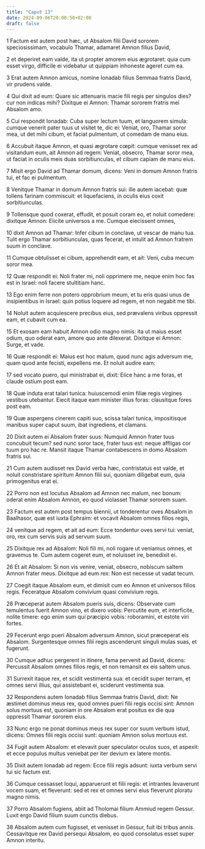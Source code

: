 ```yaml
---
title: "Caput 13"
date: 2024-09-06T20:00:50+02:00
draft: false
---
```



1 Factum est autem post hæc, ut Absalom filii David sororem speciosissimam, vocabulo Thamar, adamaret Amnon filius David,

2 et deperiret eam valde, ita ut propter amorem eius ægrotaret: quia cum esset virgo, difficile ei videbatur ut quippiam inhoneste ageret cum ea.

3 Erat autem Amnon amicus, nomine Ionadab filius Semmaa fratris David, vir prudens valde.

4 Qui dixit ad eum: Quare sic attenuaris macie fili regis per singulos dies? cur non indicas mihi? Dixitque ei Amnon: Thamar sororem fratris mei Absalom amo.

5 Cui respondit Ionadab: Cuba super lectum tuum, et languorem simula: cumque venerit pater tuus ut visitet te, dic ei: Veniat, oro, Thamar soror mea, ut det mihi cibum, et faciat pulmentum, ut comedam de manu eius.

6 Accubuit itaque Amnon, et quasi ægrotare cœpit: cumque venisset rex ad visitandum eum, ait Amnon ad regem: Veniat, obsecro, Thamar soror mea, ut faciat in oculis meis duas sorbitiunculas, et cibum capiam de manu eius.

7 Misit ergo David ad Thamar domum, dicens: Veni in domum Amnon fratris tui, et fac ei pulmentum.

8 Venitque Thamar in domum Amnon fratris sui: ille autem iacebat: quæ tollens farinam commiscuit: et liquefaciens, in oculis eius coxit sorbitiunculas.

9 Tollensque quod coxerat, effudit, et posuit coram eo, et noluit comedere: dixitque Amnon: Eiicite universos a me. Cumque eiecissent omnes,

10 dixit Amnon ad Thamar: Infer cibum in conclave, ut vescar de manu tua. Tulit ergo Thamar sorbitiunculas, quas fecerat, et intulit ad Amnon fratrem suum in conclave.

11 Cumque obtulisset ei cibum, apprehendit eam, et ait: Veni, cuba mecum soror mea.

12 Quæ respondit ei: Noli frater mi, noli opprimere me, neque enim hoc fas est in Israel: noli facere stultitiam hanc.

13 Ego enim ferre non potero opprobrium meum, et tu eris quasi unus de insipientibus in Israel: quin potius loquere ad regem, et non negabit me tibi.

14 Noluit autem acquiescere precibus eius, sed prævalens viribus oppressit eam, et cubavit cum ea.

15 Et exosam eam habuit Amnon odio magno nimis: ita ut maius esset odium, quo oderat eam, amore quo ante dilexerat. Dixitque ei Amnon: Surge, et vade.

16 Quæ respondit ei: Maius est hoc malum, quod nunc agis adversum me, quam quod ante fecisti, expellens me. Et noluit audire eam:

17 sed vocato puero, qui ministrabat ei, dixit: Eiice hanc a me foras, et claude ostium post eam.

18 Quæ induta erat talari tunica: huiuscemodi enim filiæ regis virgines vestibus utebantur. Eiecit itaque eam minister illius foras: clausitque fores post eam.

19 Quæ aspergens cinerem capiti suo, scissa talari tunica, impositisque manibus super caput suum, ibat ingrediens, et clamans.

20 Dixit autem ei Absalom frater suus: Numquid Amnon frater tuus concubuit tecum? sed nunc soror tace, frater tuus est: neque affligas cor tuum pro hac re. Mansit itaque Thamar contabescens in domo Absalom fratris sui.

21 Cum autem audisset rex David verba hæc, contristatus est valde, et noluit constristare spiritum Amnon filii sui, quoniam diligebat eum, quia primogenitus erat ei.

22 Porro non est locutus Absalom ad Amnon nec malum, nec bonum: oderat enim Absalom Amnon, eo quod violasset Thamar sororem suam.

23 Factum est autem post tempus biennii, ut tonderentur oves Absalom in Baalhasor, quæ est iuxta Ephraim: et vocavit Absalom omnes filios regis,

24 venitque ad regem, et ait ad eum: Ecce tondentur oves servi tui: veniat, oro, rex cum servis suis ad servum suum.

25 Dixitque rex ad Absalom: Noli fili mi, noli rogare ut veniamus omnes, et gravemus te. Cum autem cogeret eum, et noluisset ire, benedixit ei.

26 Et ait Absalom: Si non vis venire, veniat, obsecro, nobiscum saltem Amnon frater meus. Dixitque ad eum rex: Non est necesse ut vadat tecum.

27 Coegit itaque Absalom eum, et dimisit cum eo Amnon et universos filios regis. Feceratque Absalom convivium quasi convivium regis.

28 Præceperat autem Absalom pueris suis, dicens: Observate cum temulentus fuerit Amnon vino, et dixero vobis: Percutite eum, et interficite, nolite timere: ego enim sum qui præcipio vobis: roboramini, et estote viri fortes.

29 Fecerunt ergo pueri Absalom adversum Amnon, sicut præceperat eis Absalom. Surgentesque omnes filii regis ascenderunt singuli mulas suas, et fugerunt.

30 Cumque adhuc pergerent in itinere, fama pervenit ad David, dicens: Percussit Absalom omnes filios regis, et non remansit ex eis saltem unus.

31 Surrexit itaque rex, et scidit vestimenta sua: et cecidit super terram, et omnes servi illius, qui assistebant ei, sciderunt vestimenta sua.

32 Respondens autem Ionadab filius Semmaa fratris David, dixit: Ne æstimet dominus meus rex, quod omnes pueri filii regis occisi sint: Amnon solus mortuus est, quoniam in ore Absalom erat positus ex die qua oppressit Thamar sororem eius.

33 Nunc ergo ne ponat dominus meus rex super cor suum verbum istud, dicens: Omnes filii regis occisi sunt: quoniam Amnon solus mortuus est.

34 Fugit autem Absalom: et elevavit puer speculator oculos suos, et aspexit: et ecce populus multus veniebat per iter devium ex latere montis.

35 Dixit autem Ionadab ad regem: Ecce filii regis adsunt: iuxta verbum servi tui sic factum est.

36 Cumque cessasset loqui, apparuerunt et filii regis: et intrantes levaverunt vocem suam, et fleverunt: sed et rex et omnes servi eius fleverunt ploratu magno nimis.

37 Porro Absalom fugiens, abiit ad Tholomai filium Ammiud regem Gessur. Luxit ergo David filium suum cunctis diebus.

38 Absalom autem cum fugisset, et venisset in Gessur, fuit ibi tribus annis. Cessavitque rex David persequi Absalom, eo quod consolatus esset super Amnon interitu.

